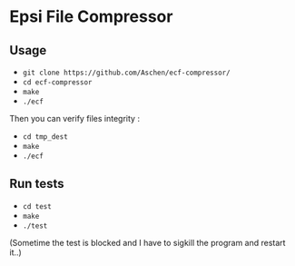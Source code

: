 # Epsi File Compressor

## Usage

 - ```git clone https://github.com/Aschen/ecf-compressor/```
 - ```cd ecf-compressor```
 - ```make```
 - ```./ecf```

Then you can verify files integrity :

 - ```cd tmp_dest```
 - ```make```
 - ```./ecf```

## Run tests

 - ```cd test```
 - ```make```
 - ```./test```

(Sometime the test is blocked and I have to sigkill the program and restart it..)


